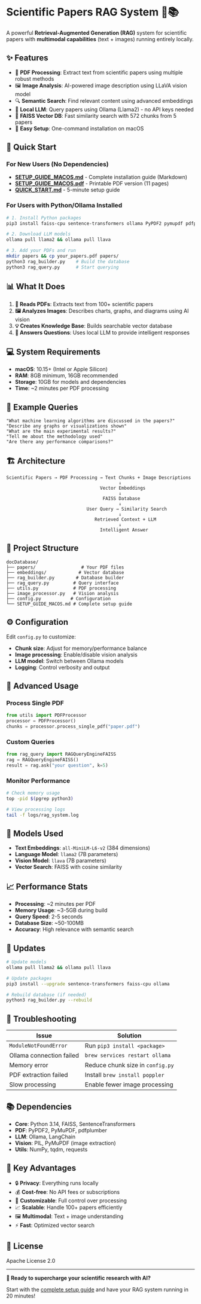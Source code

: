 # Scientific Papers RAG System 🧠📚

A powerful **Retrieval-Augmented Generation (RAG)** system for scientific papers with **multimodal capabilities** (text + images) running entirely locally.

## ✨ Features

- 📄 **PDF Processing**: Extract text from scientific papers using multiple robust methods
- 🖼️ **Image Analysis**: AI-powered image description using LLaVA vision model
- 🔍 **Semantic Search**: Find relevant content using advanced embeddings
- 🧠 **Local LLM**: Query papers using Ollama (Llama2) - no API keys needed
- 💾 **FAISS Vector DB**: Fast similarity search with 572 chunks from 5 papers
- 🔧 **Easy Setup**: One-command installation on macOS

## 🚀 Quick Start

### For New Users (No Dependencies)
- **[SETUP_GUIDE_MACOS.md](./SETUP_GUIDE_MACOS.md)** - Complete installation guide (Markdown)
- **[SETUP_GUIDE_MACOS.pdf](./SETUP_GUIDE_MACOS.pdf)** - Printable PDF version (11 pages)
- **[QUICK_START.md](./QUICK_START.md)** - 5-minute setup guide

### For Users with Python/Ollama Installed
```bash
# 1. Install Python packages
pip3 install faiss-cpu sentence-transformers ollama PyPDF2 pymupdf pdfplumber langchain

# 2. Download LLM models
ollama pull llama2 && ollama pull llava

# 3. Add your PDFs and run
mkdir papers && cp your_papers.pdf papers/
python3 rag_builder.py    # Build the database
python3 rag_query.py      # Start querying
```

## 📊 What It Does

1. **📖 Reads PDFs**: Extracts text from 100+ scientific papers
2. **🖼️ Analyzes Images**: Describes charts, graphs, and diagrams using AI vision
3. **💡 Creates Knowledge Base**: Builds searchable vector database
4. **🤖 Answers Questions**: Uses local LLM to provide intelligent responses

## 💻 System Requirements

- **macOS**: 10.15+ (Intel or Apple Silicon)
- **RAM**: 8GB minimum, 16GB recommended
- **Storage**: 10GB for models and dependencies
- **Time**: ~2 minutes per PDF processing

## 🎯 Example Queries

```
"What machine learning algorithms are discussed in the papers?"
"Describe any graphs or visualizations shown"
"What are the main experimental results?"
"Tell me about the methodology used"
"Are there any performance comparisons?"
```

## 🏗️ Architecture

```
Scientific Papers → PDF Processing → Text Chunks + Image Descriptions
                                          ↓
                                   Vector Embeddings
                                          ↓
                                    FAISS Database
                                          ↓
                              User Query → Similarity Search
                                          ↓
                                 Retrieved Context + LLM
                                          ↓
                                   Intelligent Answer
```

## 📁 Project Structure

```
docDatabase/
├── papers/                 # Your PDF files
├── embeddings/            # Vector database
├── rag_builder.py        # Database builder
├── rag_query.py         # Query interface
├── utils.py             # PDF processing
├── image_processor.py   # Vision analysis
├── config.py           # Configuration
└── SETUP_GUIDE_MACOS.md # Complete setup guide
```

## ⚙️ Configuration

Edit `config.py` to customize:

- **Chunk size**: Adjust for memory/performance balance
- **Image processing**: Enable/disable vision analysis
- **LLM model**: Switch between Ollama models
- **Logging**: Control verbosity and output

## 🔧 Advanced Usage

### Process Single PDF
```python
from utils import PDFProcessor
processor = PDFProcessor()
chunks = processor.process_single_pdf("paper.pdf")
```

### Custom Queries
```python
from rag_query import RAGQueryEngineFAISS
rag = RAGQueryEngineFAISS()
result = rag.ask("your question", k=5)
```

### Monitor Performance
```bash
# Check memory usage
top -pid $(pgrep python3)

# View processing logs
tail -f logs/rag_system.log
```

## 🧠 Models Used

- **Text Embeddings**: `all-MiniLM-L6-v2` (384 dimensions)
- **Language Model**: `llama2` (7B parameters)
- **Vision Model**: `llava` (7B parameters)
- **Vector Search**: FAISS with cosine similarity

## 📈 Performance Stats

- **Processing**: ~2 minutes per PDF
- **Memory Usage**: ~3-5GB during build
- **Query Speed**: 2-5 seconds
- **Database Size**: ~50-100MB
- **Accuracy**: High relevance with semantic search

## 🔄 Updates

```bash
# Update models
ollama pull llama2 && ollama pull llava

# Update packages
pip3 install --upgrade sentence-transformers faiss-cpu ollama

# Rebuild database (if needed)
python3 rag_builder.py --rebuild
```

## 🐛 Troubleshooting

| Issue | Solution |
|-------|----------|
| `ModuleNotFoundError` | Run `pip3 install <package>` |
| Ollama connection failed | `brew services restart ollama` |
| Memory error | Reduce chunk size in `config.py` |
| PDF extraction failed | Install `brew install poppler` |
| Slow processing | Enable fewer image processing |

## 📚 Dependencies

- **Core**: Python 3.14, FAISS, SentenceTransformers
- **PDF**: PyPDF2, PyMuPDF, pdfplumber
- **LLM**: Ollama, LangChain
- **Vision**: PIL, PyMuPDF (image extraction)
- **Utils**: NumPy, tqdm, requests

## 🌟 Key Advantages

- 🔒 **Privacy**: Everything runs locally
- 💰 **Cost-free**: No API fees or subscriptions
- 🔧 **Customizable**: Full control over processing
- 📈 **Scalable**: Handle 100+ papers efficiently
- 🖼️ **Multimodal**: Text + image understanding
- ⚡ **Fast**: Optimized vector search

## 📄 License

Apache License 2.0

---

**🚀 Ready to supercharge your scientific research with AI?** 

Start with the [complete setup guide](./SETUP_GUIDE_MACOS.md) and have your RAG system running in 20 minutes!

